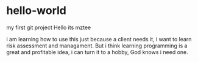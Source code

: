 # hello-world
my first git project
Hello 
its mztee

i am learning how to use this just because a client needs it, i want to learn risk assessment and managament. 
But i think learning programming is a great and profitable idea, i can turn it to a hobby, God knows i need one.
